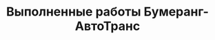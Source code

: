 ---
# Feel free to add content and custom Front Matter to this file.
# To modify the layout, see https://jekyllrb.com/docs/themes/#overriding-theme-defaults

layout: ourworks
menu: Наши работы
title: Выполненные работы Бумеранг-АвтоТранс
description: Здесь вы можете посмотреть воочию на наши работы Бумеранг-АвтоТранс
permalink: /our-works/
order: 710
---